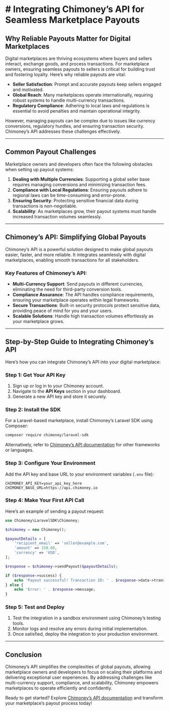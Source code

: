 # # Integrating Chimoney’s API for Seamless Marketplace Payouts

## Why Reliable Payouts Matter for Digital Marketplaces

Digital marketplaces are thriving ecosystems where buyers and sellers interact, exchange goods, and process transactions. For marketplace owners, ensuring seamless payouts to sellers is critical for building trust and fostering loyalty. Here’s why reliable payouts are vital:

- **Seller Satisfaction**: Prompt and accurate payouts keep sellers engaged and motivated.
- **Global Reach**: Many marketplaces operate internationally, requiring robust systems to handle multi-currency transactions.
- **Regulatory Compliance**: Adhering to local laws and regulations is essential to avoid penalties and maintain operational integrity.

However, managing payouts can be complex due to issues like currency conversions, regulatory hurdles, and ensuring transaction security. Chimoney’s API addresses these challenges effectively.

---

## Common Payout Challenges

Marketplace owners and developers often face the following obstacles when setting up payout systems:

1. **Dealing with Multiple Currencies**: Supporting a global seller base requires managing conversions and minimizing transaction fees.
2. **Compliance with Local Regulations**: Ensuring payouts adhere to regional laws can be time-consuming and error-prone.
3. **Ensuring Security**: Protecting sensitive financial data during transactions is non-negotiable.
4. **Scalability**: As marketplaces grow, their payout systems must handle increased transaction volumes seamlessly.

---

## Chimoney’s API: Simplifying Global Payouts

Chimoney’s API is a powerful solution designed to make global payouts easier, faster, and more reliable. It integrates seamlessly with digital marketplaces, enabling smooth transactions for all stakeholders.

### Key Features of Chimoney’s API:

- **Multi-Currency Support**: Send payouts in different currencies, eliminating the need for third-party conversion tools.
- **Compliance Assurance**: The API handles compliance requirements, ensuring your marketplace operates within legal frameworks.
- **Secure Transactions**: Built-in security protocols protect sensitive data, providing peace of mind for you and your users.
- **Scalable Solutions**: Handle high transaction volumes effortlessly as your marketplace grows.

---

## Step-by-Step Guide to Integrating Chimoney’s API

Here’s how you can integrate Chimoney’s API into your digital marketplace:

### Step 1: Get Your API Key

1. Sign up or log in to your Chimoney account.
2. Navigate to the **API Keys** section in your dashboard.
3. Generate a new API key and store it securely.

### Step 2: Install the SDK

For a Laravel-based marketplace, install Chimoney’s Laravel SDK using Composer:

```bash
composer require chimoney/laravel-sdk
```

Alternatively, refer to [Chimoney’s API documentation](https://chimoney.io/docs) for other frameworks or languages.

### Step 3: Configure Your Environment

Add the API key and base URL to your environment variables (`.env` file):

```env
CHIMONEY_API_KEY=your_api_key_here
CHIMONEY_BASE_URL=https://api.chimoney.io
```

### Step 4: Make Your First API Call

Here’s an example of sending a payout request:

```php
use Chimoney\LaravelSDK\Chimoney;

$chimoney = new Chimoney();

$payoutDetails = [
    'recipient_email' => 'seller@example.com',
    'amount' => 150.00,
    'currency' => 'USD',
];

$response = $chimoney->sendPayout($payoutDetails);

if ($response->success) {
    echo 'Payout successful! Transaction ID: ' . $response->data->transaction_id;
} else {
    echo 'Error: ' . $response->message;
}
```

### Step 5: Test and Deploy

1. Test the integration in a sandbox environment using Chimoney’s testing tools.
2. Monitor logs and resolve any errors during initial implementation.
3. Once satisfied, deploy the integration to your production environment.

---

## Conclusion

Chimoney’s API simplifies the complexities of global payouts, allowing marketplace owners and developers to focus on scaling their platforms and delivering exceptional user experiences. By addressing challenges like multi-currency support, compliance, and scalability, Chimoney empowers marketplaces to operate efficiently and confidently.

Ready to get started? Explore [Chimoney’s API documentation](https://chimoney.io/docs) and transform your marketplace’s payout process today!
